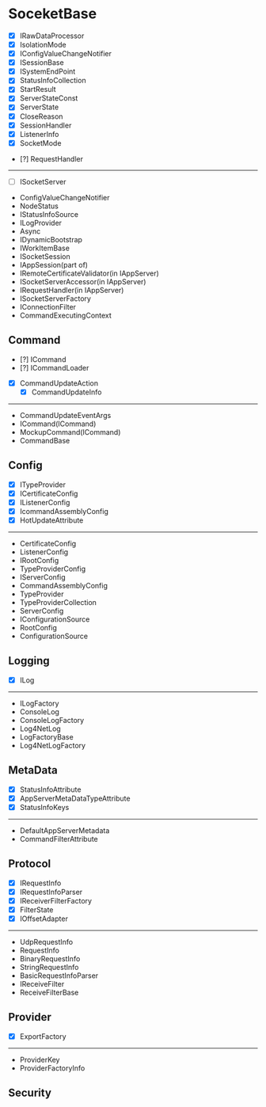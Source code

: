 # SoceketBase
- [x] IRawDataProcessor
- [x] IsolationMode
- [x] IConfigValueChangeNotifier
- [x] ISessionBase
- [x] ISystemEndPoint
- [x] StatusInfoCollection
- [x] StartResult
- [x] ServerStateConst
- [x] ServerState
- [x] CloseReason
- [x] SessionHandler
- [x] ListenerInfo
- [x] SocketMode
- [?] RequestHandler

---
- [ ] ISocketServer 
- ConfigValueChangeNotifier
- NodeStatus
- IStatusInfoSource
- ILogProvider
- Async
- IDynamicBootstrap
- IWorkItemBase
- ISocketSession
- IAppSession(part of)
- IRemoteCertificateValidator(in IAppServer)
- ISocketServerAccessor(in IAppServer)
- IRequestHandler(in IAppServer)
- ISocketServerFactory
- IConnectionFilter
- CommandExecutingContext

## Command
- [?] ICommand
- [?] ICommandLoader
- [x] CommandUpdateAction
    - [x] CommandUpdateInfo
---
- CommandUpdateEventArgs
- ICommand(ICommand)
- MockupCommand(ICommand)
- CommandBase

## Config
- [x] ITypeProvider
- [x] ICertificateConfig
- [x] IListenerConfig
- [x] IcommandAssemblyConfig
- [x] HotUpdateAttribute
---

- CertificateConfig
- ListenerConfig
- IRootConfig
- TypeProviderConfig
- IServerConfig
- CommandAssemblyConfig
- TypeProvider
- TypeProviderCollection
- ServerConfig
- IConfigurationSource
- RootConfig
- ConfigurationSource

## Logging
- [x] ILog
---
- ILogFactory
- ConsoleLog
- ConsoleLogFactory
- Log4NetLog
- LogFactoryBase
- Log4NetLogFactory

## MetaData
- [x] StatusInfoAttribute
- [x] AppServerMetaDataTypeAttribute
- [x] StatusInfoKeys

---
- DefaultAppServerMetadata
- CommandFilterAttribute

## Protocol
- [x] IRequestInfo
- [x] IRequestInfoParser
- [x] IReceiverFilterFactory
- [x] FilterState
- [x] IOffsetAdapter

---

- UdpRequestInfo
- RequestInfo
- BinaryRequestInfo
- StringRequestInfo
- BasicRequestInfoParser
- IReceiveFilter
- ReceiveFilterBase

## Provider
- [x] ExportFactory
---
- ProviderKey
- ProviderFactoryInfo
## Security
